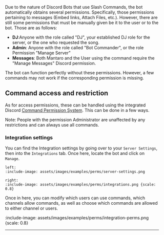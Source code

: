 
Due to the nature of Discord Bots that use Slash Commands, the bot automatically obtains several permissions. Specifically, those permissions pertaining to messages (Embed links, Attach Files, etc.). 
However, there are still some permissions that must be manually given be it to the user or to the bot. Those are as follows:

* **DJ**:Anyone with the role called "DJ", your established DJ role for the server, or the one who requested the song.
* **Admin**: Anyone with the role called "Bot Commander", or the role Permission "Manage Server"
* **Messages**: Both Mantaro and the User using the command require the "Manage Messages" Discord permission.

The bot can function perfectly without these permissions. However, a few commands may not work if the corresponding permission is missing.

## Command access and restriction
As for access permissions, these can be handled using the integrated Discord [Command Permission System](https://support.discord.com/hc/en-us/articles/4644915651095-Command-Permissions). This can be done in a few ways.

Note: People with the permission Administrator are unaffected by any restrictions and can always use all commands. 

### Integration settings
You can find the Integration settings by going over to your `Server Settings`, then into the `Integrations` tab. Once here, locate the bot and click on `Manage`.

```columns
left:
:include-image: assets/images/examples/perms/server-settings.png

right:
:include-image: assets/images/examples/perms/integrations.png {scale: 0.8}
```
Once in here, you can modify which users can use commands, which channels allow commands, as well as choose which commands are allowed to either channel or users.


:include-image: assets/images/examples/perms/integration-perms.png {scale: 0.8}



---


